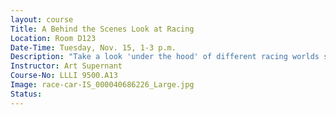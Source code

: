 ```yaml
---
layout: course
Title: A Behind the Scenes Look at Racing
Location: Room D123
Date-Time: Tuesday, Nov. 15, 1-3 p.m.
Description: "Take a look 'under the hood' of different racing worlds such as draf racing, Indy care, NASCAR and unlimited Reno Air Racers. You'll ride shotgun as Art shares experiences as a driver, car builder, fabricator, pit crew member and mechanic for all of the above professional racing classes. Potential students are race fans and those who want to know more about racing."
Instructor: Art Supernant
Course-No: LLLI 9500.A13
Image: race-car-IS_000040686226_Large.jpg
Status: 
---
```

